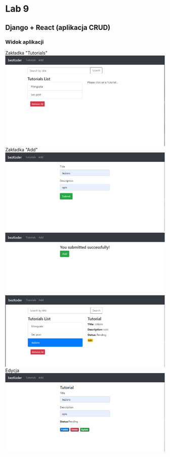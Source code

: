 # Lab 9
## Django + React (aplikacja CRUD)

### Widok aplikacji
Zakładka "Tutorials"  
![](Screen/1.jpg)  
Zakładka "Add"  
![](Screen/2.jpg)  
![](Screen/3.jpg)  
![](Screen/4.jpg)  
Edycja  
![](Screen/5.jpg)  
